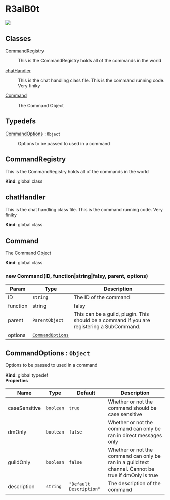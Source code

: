 # R3alB0t
<img src="https://travis-ci.org/R3alCl0ud/R3alB0t.svg?branch=master"> </img>

## Classes

<dl>
<dt><a href="#CommandRegistry">CommandRegistry</a></dt>
<dd><p>This is the CommandRegistry holds all of the commands in the world</p>
</dd>
<dt><a href="#chatHandler">chatHandler</a></dt>
<dd><p>This is the chat handling class file. This is the command running code. Very finiky</p>
</dd>
<dt><a href="#Command">Command</a></dt>
<dd><p>The Command Object</p>
</dd>
</dl>

## Typedefs

<dl>
<dt><a href="#CommandOptions">CommandOptions</a> : <code>Object</code></dt>
<dd><p>Options to be passed to used in a command</p>
</dd>
</dl>

<a name="CommandRegistry"></a>

## CommandRegistry
This is the CommandRegistry holds all of the commands in the world

**Kind**: global class  
<a name="chatHandler"></a>

## chatHandler
This is the chat handling class file. This is the command running code. Very finiky

**Kind**: global class  
<a name="Command"></a>

## Command
The Command Object

**Kind**: global class  
<a name="new_Command_new"></a>

### new Command(ID, function|string|falsy, parent, options)

| Param | Type | Description |
| --- | --- | --- |
| ID | <code>string</code> | The ID of the command |
| function|string|falsy | <code>MessageGenerator</code> |  |
| parent | <code>ParentObject</code> | This can be a guild, plugin. This should be a command if you are registering a SubCommand. |
| options | <code>[CommandOptions](#CommandOptions)</code> |  |

<a name="CommandOptions"></a>

## CommandOptions : <code>Object</code>
Options to be passed to used in a command

**Kind**: global typedef  
**Properties**

| Name | Type | Default | Description |
| --- | --- | --- | --- |
| caseSensitive | <code>boolean</code> | <code>true</code> | Whether or not the command should be case sensitive |
| dmOnly | <code>boolean</code> | <code>false</code> | Whether or not the command can only be ran in direct messages only |
| guildOnly | <code>boolean</code> | <code>false</code> | Whether or not the command can only be ran in a guild text channel. Cannot be true if dmOnly is true |
| description | <code>string</code> | <code>&quot;Default Description&quot;</code> | The description of the command |

